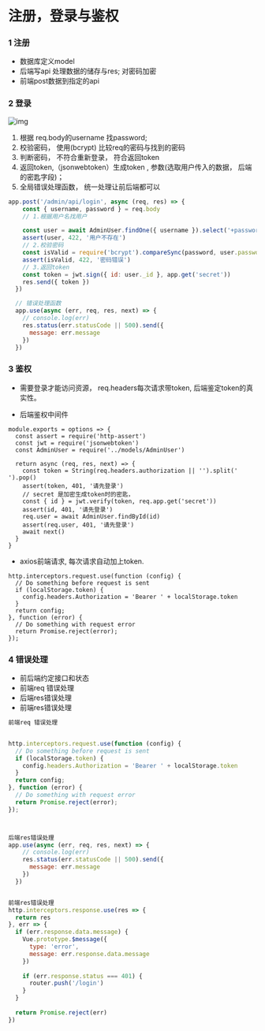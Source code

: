 # 注册，登录与鉴权

### 1 注册

- 数据库定义model
- 后端写api 处理数据的储存与res; 对密码加密
- 前端post数据到指定的api



### 2 登录



![img](https://cdn.nlark.com/yuque/0/2019/png/388749/1571135386153-bf3f26ac-75c6-4c3b-9458-d3b69b0c9c2c.png)







1. 根据 req.body的username 找password;
2. 校验密码， 使用(bcrypt) 比较req的密码与找到的密码
3. 判断密码， 不符合重新登录， 符合返回token
4. 返回token,（jsonwebtoken）生成token , 参数(选取用户传入的数据， 后端的密匙字段)；
5. 全局错误处理函数， 统一处理让前后端都可以 



```js
app.post('/admin/api/login', async (req, res) => {
    const { username, password } = req.body
    // 1.根据用户名找用户

    const user = await AdminUser.findOne({ username }).select('+password')
    assert(user, 422, '用户不存在')
    // 2.校验密码
    const isValid = require('bcrypt').compareSync(password, user.password)
    assert(isValid, 422, '密码错误')
    // 3.返回token
    const token = jwt.sign({ id: user._id }, app.get('secret'))
    res.send({ token })
  })

  // 错误处理函数
  app.use(async (err, req, res, next) => {
    // console.log(err)
    res.status(err.statusCode || 500).send({
      message: err.message
    })
  })
```





### 3 鉴权

- 需要登录才能访问资源， req.headers每次请求带token, 后端鉴定token的真实性。



- 后端鉴权中间件



```
module.exports = options => {
  const assert = require('http-assert')
  const jwt = require('jsonwebtoken')
  const AdminUser = require('../models/AdminUser')

  return async (req, res, next) => {
    const token = String(req.headers.authorization || '').split(' ').pop()
    assert(token, 401, '请先登录')
    // secret 是加密生成token时的密匙， 
    const { id } = jwt.verify(token, req.app.get('secret'))
    assert(id, 401, '请先登录')
    req.user = await AdminUser.findById(id)
    assert(req.user, 401, '请先登录')
    await next()
  }
}
```



- axios前端请求, 每次请求自动加上token.

```
http.interceptors.request.use(function (config) {
  // Do something before request is sent
  if (localStorage.token) {
    config.headers.Authorization = 'Bearer ' + localStorage.token
  }
  return config;
}, function (error) {
  // Do something with request error
  return Promise.reject(error);
});
```





### 4 错误处理

- 前后端约定接口和状态
- 前端req 错误处理
- 后端res错误处理
- 前端res错误处理





```js
前端req 错误处理


http.interceptors.request.use(function (config) {
  // Do something before request is sent
  if (localStorage.token) {
    config.headers.Authorization = 'Bearer ' + localStorage.token
  }
  return config;
}, function (error) {
  // Do something with request error
  return Promise.reject(error);
});



后端res错误处理
app.use(async (err, req, res, next) => {
    // console.log(err)
    res.status(err.statusCode || 500).send({
      message: err.message
    })
  })


前端res错误处理
http.interceptors.response.use(res => {
  return res
}, err => {
  if (err.response.data.message) {
    Vue.prototype.$message({
      type: 'error',
      message: err.response.data.message
    })
    
    if (err.response.status === 401) {
      router.push('/login')
    }
  }
  
  return Promise.reject(err)
})
```
